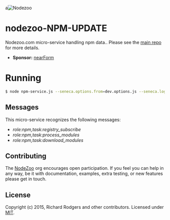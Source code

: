 a![Nodezoo](https://raw.githubusercontent.com/rjrodger/nodezoo-web/to-redux/client/assets/img/logo-nodezoo.png)

# nodezoo-NPM-UPDATE
Nodezoo.com micro-service handling npm data.. Please see the [main repo][] for more details.

- __Sponsor:__ [nearForm][]




# Running

```sh
$ node npm-service.js --seneca.options.from=dev.options.js --seneca.log.all
```

## Messages

This micro-service recognizes the following messages:

  * _role:npm,task:registry_subscribe_
  * _role:npm,task:process_modules_
  * _role:npm,task:download_modules_ 

## Contributing
The [NodeZoo][] org encourages open participation. If you feel you can help in any way, be it with documentation, examples, extra testing, or new features please get in touch.

## License
Copyright (c) 2015, Richard Rodgers and other contributors.
Licensed under [MIT][].

[main repo]: https://github.com/rjrodger/nodezoo
[MIT]: ./LICENSE
[Code of Conduct]: https://github.com/nearform/vidi-contrib/docs/code_of_conduct.md
[nearForm]: http://www.nearform.com/
[NodeZoo]: http://www.nodezoo.com/
